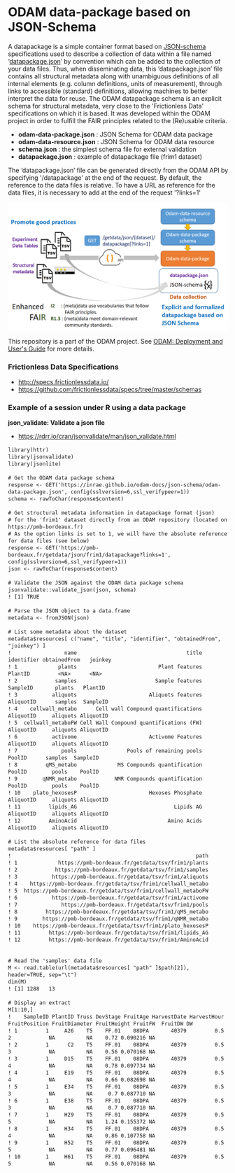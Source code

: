 # ODAM data-package based on JSON-Schema

A datapackage is a simple container format based on [JSON-schema](https://json-schema.org/) specifications used to describe a collection of data within a file named ‘[datapackage.json](https://datahub.io/docs/data-packages)’ by convention which can be added to the collection of your data files. Thus, when disseminating data, this ‘datapackage.json’ file contains all structural metadata along with unambiguous definitions of all internal elements (e.g. column definitions, units of measurement), through links to accessible (standard) definitions, allowing machines to better interpret the data for reuse.
The ODAM datapackage schema is an explicit schema for structural metadata, very close to the 'Frictionless Data' specifications on which it is based. It was developed within the ODAM project in order to fulfill the FAIR principles related to the (Re)usable criteria.


 * **odam-data-package.json** : JSON Schema for ODAM data package
 * **odam-data-resource.json** : JSON Schema for ODAM data resource
 * **schema.json** : the simplest schema file for external validation
 * **datapackage.json** : example of datapackage file (frim1 dataset)
 
The ‘datapackage.json’ file can be generated directly from the ODAM API by specifying '/datapackage' at the end of the request. By default, the reference to the data files is relative. To have a URL as reference for the data files, it is necessary to add at the end of the request '?links=1'

<center><a href="images/ODAM-datapackage.png"><img src="images/ODAM-datapackage.png" align="center" width="600" ></a></center>

This repository is a part of the ODAM project. See <a href="https://inrae.github.io/odam-docs/">ODAM: Deployment and User's Guide</a> for more details.

### Frictionless Data Specifications
* http://specs.frictionlessdata.io/
* https://github.com/frictionlessdata/specs/tree/master/schemas



### Example of a session under R using a data package

**json_validate: Validate a json file**
* https://rdrr.io/cran/jsonvalidate/man/json_validate.html

```
library(httr)
library(jsonvalidate)
library(jsonlite)

# Get the ODAM data package schema
response <- GET('https://inrae.github.io/odam-docs/json-schema/odam-data-package.json', config(sslversion=6,ssl_verifypeer=1))
schema <- rawToChar(response$content)

# Get structural metadata information in datapackage format (json) 
# for the 'frim1' dataset directly from an ODAM repository (located on https://pmb-bordeaux.fr)
# As the option links is set to 1, we will have the absolute reference for data files (see below)
response <- GET('https://pmb-bordeaux.fr/getdata/json/frim1/datapackage?links=1', config(sslversion=6,ssl_verifypeer=1))
json <- rawToChar(response$content)

# Validate the JSON against the ODAM data package schema
jsonvalidate::validate_json(json, schema)
! [1] TRUE

# Parse the JSON object to a data.frame
metadata <- fromJSON(json)

# List some metadata about the dataset
metadata$resources[ c("name", "title", "identifier", "obtainedFrom", "joinkey") ]
!                 name                                   title identifier obtainedFrom   joinkey
! 1             plants                          Plant features    PlantID         <NA>      <NA>
! 2            samples                         Sample features   SampleID       plants   PlantID
! 3           aliquots                       Aliquots features  AliquotID      samples  SampleID
! 4    cellwall_metabo      Cell wall Compound quantifications  AliquotID     aliquots AliquotID
! 5  cellwall_metaboFW Cell Wall Compound quantifications (FW)  AliquotID     aliquots AliquotID
! 6           activome                       Activome Features  AliquotID     aliquots AliquotID
! 7              pools                Pools of remaining pools     PoolID      samples  SampleID
! 8         qMS_metabo             MS Compounds quantification     PoolID        pools    PoolID
! 9        qNMR_metabo            NMR Compounds quantification     PoolID        pools    PoolID
! 10    plato_hexosesP                       Hexoses Phosphate  AliquotID     aliquots AliquotID
! 11         lipids_AG                               Lipids AG  AliquotID     aliquots AliquotID
! 12         AminoAcid                             Amino Acids  AliquotID     aliquots AliquotID

# List the absolute reference for data files 
metadata$resources[ "path" ]
!                                                           path
! 1             https://pmb-bordeaux.fr/getdata/tsv/frim1/plants
! 2            https://pmb-bordeaux.fr/getdata/tsv/frim1/samples
! 3           https://pmb-bordeaux.fr/getdata/tsv/frim1/aliquots
! 4    https://pmb-bordeaux.fr/getdata/tsv/frim1/cellwall_metabo
! 5  https://pmb-bordeaux.fr/getdata/tsv/frim1/cellwall_metaboFW
! 6           https://pmb-bordeaux.fr/getdata/tsv/frim1/activome
! 7              https://pmb-bordeaux.fr/getdata/tsv/frim1/pools
! 8         https://pmb-bordeaux.fr/getdata/tsv/frim1/qMS_metabo
! 9        https://pmb-bordeaux.fr/getdata/tsv/frim1/qNMR_metabo
! 10    https://pmb-bordeaux.fr/getdata/tsv/frim1/plato_hexosesP
! 11         https://pmb-bordeaux.fr/getdata/tsv/frim1/lipids_AG
! 12         https://pmb-bordeaux.fr/getdata/tsv/frim1/AminoAcid


# Read the 'samples' data file 
M <- read.table(url(metadata$resources[ "path" ]$path[2]), header=TRUE, sep="\t")
dim(M)
! [1] 1288   13
 
# Display an extract 
M[1:10,]
!    SampleID PlantID Truss DevStage FruitAge HarvestDate HarvestHour FruitPosition FruitDiameter FruitHeight FruitFW  FruitDW DW
! 1         1     A26    T5    FF.01    08DPA       40379         0.5             2            NA          NA    0.72 0.090216 NA
! 2         1      C2    T5    FF.01    08DPA       40379         0.5             3            NA          NA    0.56 0.070168 NA
! 3         1     D15    T5    FF.01    08DPA       40379         0.5             4            NA          NA    0.78 0.097734 NA
! 4         1     E19    T5    FF.01    08DPA       40379         0.5             4            NA          NA    0.66 0.082698 NA
! 5         1     E34    T5    FF.01    08DPA       40379         0.5             3            NA          NA     0.7 0.087710 NA
! 6         1     E38    T5    FF.01    08DPA       40379         0.5             3            NA          NA     0.7 0.087710 NA
! 7         1     H29    T5    FF.01    08DPA       40379         0.5             5            NA          NA    1.24 0.155372 NA
! 8         1     H34    T5    FF.01    08DPA       40379         0.5             4            NA          NA    0.86 0.107758 NA
! 9         1     H52    T5    FF.01    08DPA       40379         0.5             5            NA          NA    0.77 0.096481 NA
! 10        1     H61    T5    FF.01    08DPA       40379         0.5             5            NA          NA    0.56 0.070168 NA
```
